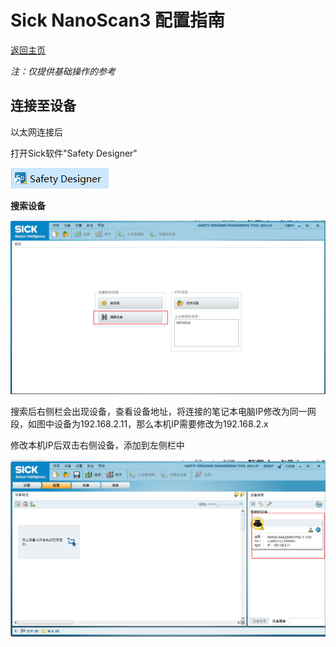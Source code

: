 # Sick NanoScan3 配置指南

[返回主页](../../../README.md)

_注：仅提供基础操作的参考_

## 连接至设备

以太网连接后

打开Sick软件"Safety Designer"

![图1](img/001.png)

__搜索设备__

![图2](img/002.png)

搜索后右侧栏会出现设备，查看设备地址，将连接的笔记本电脑IP修改为同一网段，如图中设备为192.168.2.11，那么本机IP需要修改为192.168.2.x

修改本机IP后双击右侧设备，添加到左侧栏中

![图3](img/003.png)